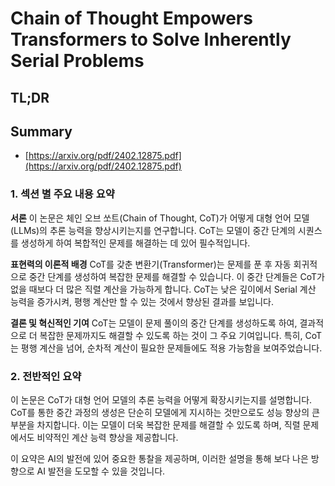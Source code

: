 # Chain of Thought Empowers Transformers to Solve Inherently Serial Problems
## TL;DR
## Summary
- [https://arxiv.org/pdf/2402.12875.pdf](https://arxiv.org/pdf/2402.12875.pdf)

### 1. 섹션 별 주요 내용 요약

**서론**
이 논문은 체인 오브 쏘트(Chain of Thought, CoT)가 어떻게 대형 언어 모델(LLMs)의 추론 능력을 향상시키는지를 연구합니다. CoT는 모델이 중간 단계의 시퀀스를 생성하게 하여 복합적인 문제를 해결하는 데 있어 필수적입니다.

**표현력의 이론적 배경**
CoT를 갖춘 변환기(Transformer)는 문제를 푼 후 자동 회귀적으로 중간 단계를 생성하여 복잡한 문제를 해결할 수 있습니다. 이 중간 단계들은 CoT가 없을 때보다 더 많은 직렬 계산을 가능하게 합니다. CoT는 낮은 깊이에서 Serial 계산 능력을 증가시켜, 평행 계산만 할 수 있는 것에서 향상된 결과를 보입니다.

**결론 및 혁신적인 기여**
CoT는 모델이 문제 풀이의 중간 단계를 생성하도록 하여, 결과적으로 더 복잡한 문제까지도 해결할 수 있도록 하는 것이 그 주요 기여입니다. 특히, CoT는 평행 계산을 넘어, 순차적 계산이 필요한 문제들에도 적용 가능함을 보여주었습니다.

### 2. 전반적인 요약

이 논문은 CoT가 대형 언어 모델의 추론 능력을 어떻게 확장시키는지를 설명합니다. CoT를 통한 중간 과정의 생성은 단순히 모델에게 지시하는 것만으로도 성능 향상의 큰 부분을 차지합니다. 이는 모델이 더욱 복잡한 문제를 해결할 수 있도록 하며, 직렬 문제에서도 비약적인 계산 능력 향상을 제공합니다.

이 요약은 AI의 발전에 있어 중요한 통찰을 제공하며, 이러한 설명을 통해 보다 나은 방향으로 AI 발전을 도모할 수 있을 것입니다.